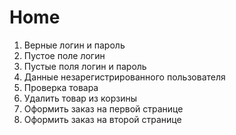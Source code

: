 # Home
1. Верные логин и пароль
2. Пустое поле логин
3. Пустые поля логин и пароль
4. Данные незарегистрированного пользователя
5. Проверка товара
6. Удалить товар из корзины
7. Оформить заказ на первой странице
8. Оформить заказ на второй странице
